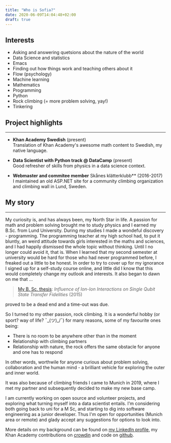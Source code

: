 ```yaml
---
title: "Who is Sofia?"
date: 2020-06-09T14:04:48+02:00
draft: true
---
```


**Interests**
---
+ Asking and answering quetsions about the nature of the world 
+ Data Science and statistics
+ Emacs
+ Finding out how things work and teaching others about it
+ Flow (psychology)
+ Machine learning
+ Mathematics
+ Programming 
+ Python
+ Rock climbing (= more problem solving, yay!)
+ Tinkering

## Project highlights
---
+ **Khan Academy Swedish** (present)    
     Translation of Khan Academy's awesome math content to Swedish, my native language.
     
+ **Data Scientist with Python track @ DataCamp** (present)    
     Good refresher of skills from physics in a data science context. 
     
+ **Webmaster and commitee member** Skånes klätterklubb** (2016-2017)    
     I maintained an old ASP.NET site for a community climbing organization and climbing wall in Lund, Sweden.

## My story
---
My curiosity is, and has always been, my North Star in life. A passion for math and problem solving brought me to study physics and I earned my B.Sc. from Lund University. During my studies I made a wondeful discovery - programming. The programming teacher at my high school had, to put it bluntly, an weird attitude towards girls interested in the maths and sciences, and I had happily dismissed the whole topic without thinking. Until I no longer could avoid it, that is. When I learned that my second semester at university would be hard for those who had never programmed before, I freaked out a little to be honest. In order to try to cover up for my ignorance I signed up for a self-study course online, and little did I know that this would completely change my outlook and interests. It also began to dawn on me that ...

> [My B. Sc. thesis](https://lup.lub.lu.se/student-papers/search/publication/7754621): *Influence of Ion-Ion Interactions on Single Qubit State Transfer Fidelities* (2015)

proved to be a dead end and a time-out was due.

So I turned to my other passion, rock climbing. It is a wonderful hobby (or sport? way of life? ¯\_(ツ)_/¯) for many reasons, some of my favourite ones being:
- There is no room to be anywhere other than in the moment
- Relationship with climbing partners
- Relationship with nature, the rock offers the same obstacle for anyone
  and one has to respond

In other words, worthwile for anyone curious about problem solving, collaboration and the human mind - a brilliant vehicle for exploring the outer and inner world.


It was also because of climbing friends I came to Munich in 2019, where I met my partner and subsequently decided to make my new base camp.

I am currently working on open source and volunteer projects, and exploring what turning myself into a data scientist entails. I'm considering both going back to uni for a M Sc, and starting to dig into software engineering as a junior developer. Thus I'm open for opportunities (Munich area or remote) and glady accept any suggestions for options to look into. 

More details on my background can be found on [my LinkedIn profile](https://www.linkedin.com/in/sofiaborgaa), my Khan Academy contributions
    on [crowdin](https://crowdin.com/profile/sofiaborgaa) and code on [github](https://github.com/sofiaborga).



